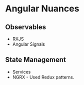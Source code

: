 # Angular Nuances

## Observables

- RXJS
- Angular Signals

## State Management

- Services
- NGRX - Used Redux patterns.
